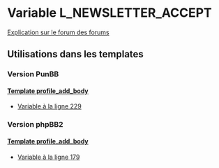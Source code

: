 # Variable L_NEWSLETTER_ACCEPT
[Explication sur le forum des forums](http://forum.forumactif.com/t294113-listing-des-variables#L_NEWSLETTER_ACCEPT)
## Utilisations dans les templates
### Version PunBB
#### [Template profile_add_body](punbb/profile_add_body.md)
* [Variable à la ligne 229](../punbb/profile_add_body.tpl#L229)
### Version phpBB2
#### [Template profile_add_body](subsilver/profile_add_body.md)
* [Variable à la ligne 179](../subsilver/profile_add_body.tpl#L179)